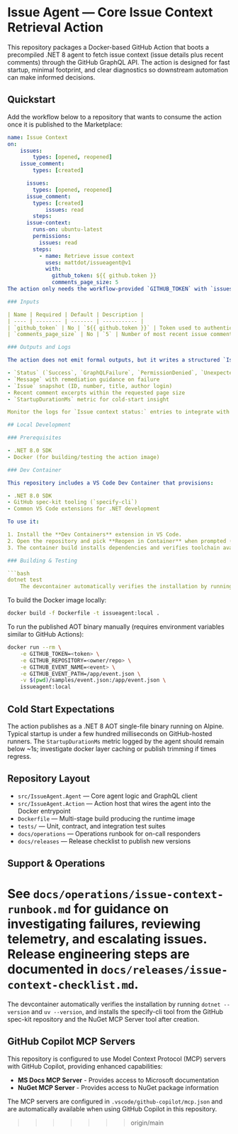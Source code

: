 # Issue Agent — Core Issue Context Retrieval Action

This repository packages a Docker-based GitHub Action that boots a precompiled .NET 8 agent to fetch issue context (issue details plus recent comments) through the GitHub GraphQL API. The action is designed for fast startup, minimal footprint, and clear diagnostics so downstream automation can make informed decisions.

## Quickstart

Add the workflow below to a repository that wants to consume the action once it is published to the Marketplace:

```yaml
name: Issue Context
on:
	issues:
		types: [opened, reopened]
	issue_comment:
		types: [created]

	  issues:
	    types: [opened, reopened]
	  issue_comment:
	    types: [created]
			issues: read
		steps:
	  issue-context:
	    runs-on: ubuntu-latest
	    permissions:
	      issues: read
	    steps:
	      - name: Retrieve issue context
	        uses: mattdot/issueagent@v1
	        with:
			  github_token: ${{ github.token }}
			  comments_page_size: 5
The action only needs the workflow-provided `GITHUB_TOKEN` with `issues: read` scope. If organizational policy restricts default permissions, grant the read scope explicitly in the workflow (as shown above).

### Inputs

| Name | Required | Default | Description |
| ---- | -------- | ------- | ----------- |
| `github_token` | No | `${{ github.token }}` | Token used to authenticate GraphQL calls. Must have `issues:read`. |
| `comments_page_size` | No | `5` | Number of most recent issue comments to include (1–20). |

### Outputs and Logs

The action does not emit formal outputs, but it writes a structured `IssueContextResult` to the workflow logs, including:

- `Status` (`Success`, `GraphQLFailure`, `PermissionDenied`, `UnexpectedError`)
- `Message` with remediation guidance on failure
- `Issue` snapshot (ID, number, title, author login)
- Recent comment excerpts within the requested page size
- `StartupDurationMs` metric for cold-start insight

Monitor the logs for `Issue context status:` entries to integrate with downstream automation.

## Local Development

### Prerequisites

- .NET 8.0 SDK
- Docker (for building/testing the action image)

### Dev Container

This repository includes a VS Code Dev Container that provisions:

- .NET 8.0 SDK
- GitHub spec-kit tooling (`specify-cli`)
- Common VS Code extensions for .NET development

To use it:

1. Install the **Dev Containers** extension in VS Code.
2. Open the repository and pick **Reopen in Container** when prompted (or from the Command Palette).
3. The container build installs dependencies and verifies toolchain availability.

### Building & Testing

```bash
dotnet test
	The devcontainer automatically verifies the installation by running `dotnet --version` and `uv --version`, and installs the specify-cli tool from the GitHub spec-kit repository and the NuGet MCP Server tool after creation.

```

To build the Docker image locally:

```bash
docker build -f Dockerfile -t issueagent:local .
```

To run the published AOT binary manually (requires environment variables similar to GitHub Actions):

```bash
docker run --rm \
	-e GITHUB_TOKEN=<token> \
	-e GITHUB_REPOSITORY=<owner/repo> \
	-e GITHUB_EVENT_NAME=<event> \
	-e GITHUB_EVENT_PATH=/app/event.json \
	-v $(pwd)/samples/event.json:/app/event.json \
	issueagent:local
```

## Cold Start Expectations

The action publishes as a .NET 8 AOT single-file binary running on Alpine. Typical startup is under a few hundred milliseconds on GitHub-hosted runners. The `StartupDurationMs` metric logged by the agent should remain below ~1s; investigate docker layer caching or publish trimming if times regress.

## Repository Layout

- `src/IssueAgent.Agent` — Core agent logic and GraphQL client
- `src/IssueAgent.Action` — Action host that wires the agent into the Docker entrypoint
- `Dockerfile` — Multi-stage build producing the runtime image
- `tests/` — Unit, contract, and integration test suites
- `docs/operations` — Operations runbook for on-call responders
- `docs/releases` — Release checklist to publish new versions

## Support & Operations

See `docs/operations/issue-context-runbook.md` for guidance on investigating failures, reviewing telemetry, and escalating issues. Release engineering steps are documented in `docs/releases/issue-context-checklist.md`.
=======
The devcontainer automatically verifies the installation by running `dotnet --version` and `uv --version`, and installs the specify-cli tool from the GitHub spec-kit repository and the NuGet MCP Server tool after creation.

## GitHub Copilot MCP Servers

This repository is configured to use Model Context Protocol (MCP) servers with GitHub Copilot, providing enhanced capabilities:

- **MS Docs MCP Server** - Provides access to Microsoft documentation
- **NuGet MCP Server** - Provides access to NuGet package information

The MCP servers are configured in `.vscode/github-copilot/mcp.json` and are automatically available when using GitHub Copilot in this repository.
>>>>>>> origin/main
